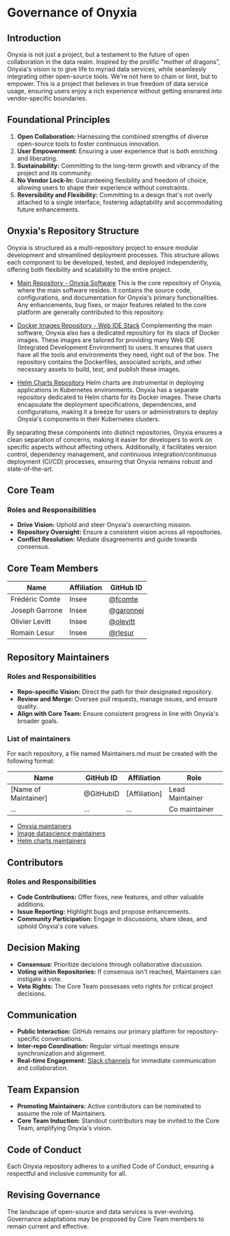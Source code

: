 # Governance of Onyxia

## Introduction

Onyxia is not just a project, but a testament to the future of open collaboration in the data realm. Inspired by the prolific "mother of dragons", Onyxia's vision is to give life to myriad data services, while seamlessly integrating other open-source tools. We're not here to chain or limit, but to empower. This is a project that believes in true freedom of data service usage, ensuring users enjoy a rich experience without getting ensnared into vendor-specific boundaries.

## Foundational Principles

1. **Open Collaboration:** Harnessing the combined strengths of diverse open-source tools to foster continuous innovation.
2. **User Empowerment:** Ensuring a user experience that is both enriching and liberating.
3. **Sustainability:** Committing to the long-term growth and vibrancy of the project and its community.
4. **No Vendor Lock-In:** Guaranteeing flexibility and freedom of choice, allowing users to shape their experience without constraints.
5. **Reversibility and Flexibility:** Committing to a design that's not overly attached to a single interface, fostering adaptability and accommodating future enhancements.

## Onyxia's Repository Structure

Onyxia is structured as a multi-repository project to ensure modular development and streamlined deployment processes. This structure allows each component to be developed, tested, and deployed independently, offering both flexibility and scalability to the entire project.

- [Main Repository - Onyxia Software](https://github.com/Inseefrlab/Onyxia)
This is the core repository of Onyxia, where the main software resides. It contains the source code, configurations, and documentation for Onyxia's primary functionalities. Any enhancements, bug fixes, or major features related to the core platform are generally contributed to this repository.

- [Docker Images Repository - Web IDE Stack](https://github.com/Inseefrlab/images-datascience)
Complementing the main software, Onyxia also has a dedicated repository for its stack of Docker images. These images are tailored for providing many Web IDE (Integrated Development Environment) to users. It ensures that users have all the tools and environments they need, right out of the box. The repository contains the Dockerfiles, associated scripts, and other necessary assets to build, test, and publish these images.

- [Helm Charts Repository](https://github.com/inseefrlab/helm-charts-interactive-services)
Helm charts are instrumental in deploying applications in Kubernetes environments. Onyxia has a separate repository dedicated to Helm charts for its Docker images. These charts encapsulate the deployment specifications, dependencies, and configurations, making it a breeze for users or administrators to deploy Onyxia's components in their Kubernetes clusters.

By separating these components into distinct repositories, Onyxia ensures a clean separation of concerns, making it easier for developers to work on specific aspects without affecting others. Additionally, it facilitates version control, dependency management, and continuous integration/continuous deployment (CI/CD) processes, ensuring that Onyxia remains robust and state-of-the-art.

## Core Team

### Roles and Responsibilities

- **Drive Vision:** Uphold and steer Onyxia's overarching mission.
- **Repository Oversight:** Ensure a consistent vision across all repositories.
- **Conflict Resolution:** Mediate disagreements and guide towards consensus.

## Core Team Members

| Name           | Affiliation | GitHub ID  |
| -------------- | ----------- | ---------- |
| Frédéric Comte | Insee       | [@fcomte](https://github.com/fcomte)  |
| Joseph Garrone | Insee     |  [@garonnej](https://github.com/garronej) |
| Olivier Levitt | Insee     |  [@olevitt](https://github.com/olevitt) |
| Romain Lesur | Insee     |  [@rlesur](https://github.com/rlesur) |

## Repository Maintainers

### Roles and Responsibilities

- **Repo-specific Vision:** Direct the path for their designated repository.
- **Review and Merge:** Oversee pull requests, manage issues, and ensure quality.
- **Align with Core Team:** Ensure consistent progress in line with Onyxia's broader goals.

### List of maintainers

For each repository, a file named Maintainers.md must be created with the following format:


| Name           | GitHub ID | Affiliation  | Role
| -------------- | ----------- | ---------- | --------- |
| [Name of Maintainer] | @GitHubID | [Affiliation] | Lead Maintainer |
| ...            | ...         | ...                | Co maintainer |

- [Onyxia maintainers](https://github.com/InseeFrLab/onyxia/blob/main/MAINTAINERS.md)
- [Image datascience maintainers](https://github.com/InseeFrLab/images-datascience/blob/main/MAINTAINERS.md)
- [Helm charts maintainers](https://github.com/InseeFrLab/helm-charts-interactive-services/blob/main/MAINTAINERS.md)

## Contributors

### Roles and Responsibilities

- **Code Contributions:** Offer fixes, new features, and other valuable additions.
- **Issue Reporting:** Highlight bugs and propose enhancements.
- **Community Participation:** Engage in discussions, share ideas, and uphold Onyxia's core values.

## Decision Making

- **Consensus:** Prioritize decisions through collaborative discussion.
- **Voting within Repositories:** If consensus isn't reached, Maintainers can instigate a vote.
- **Veto Rights:** The Core Team possesses veto rights for critical project decisions.

## Communication

- **Public Interaction:** GitHub remains our primary platform for repository-specific conversations.
- **Inter-repo Coordination:** Regular virtual meetings ensure synchronization and alignment.
- **Real-time Engagement:** [Slack channels](https://join.slack.com/t/3innovation/shared_invite/zt-1hnzukjcn-6biCSmVy4qvyDGwbNI~sWg) for immediate communication and collaboration.

## Team Expansion

- **Promoting Maintainers:** Active contributors can be nominated to assume the role of Maintainers.
- **Core Team Induction:** Standout contributors may be invited to the Core Team, amplifying Onyxia's vision.

## Code of Conduct

Each Onyxia repository adheres to a unified Code of Conduct, ensuring a respectful and inclusive community for all.

## Revising Governance

The landscape of open-source and data services is ever-evolving. Governance adaptations may be proposed by Core Team members to remain current and effective.
